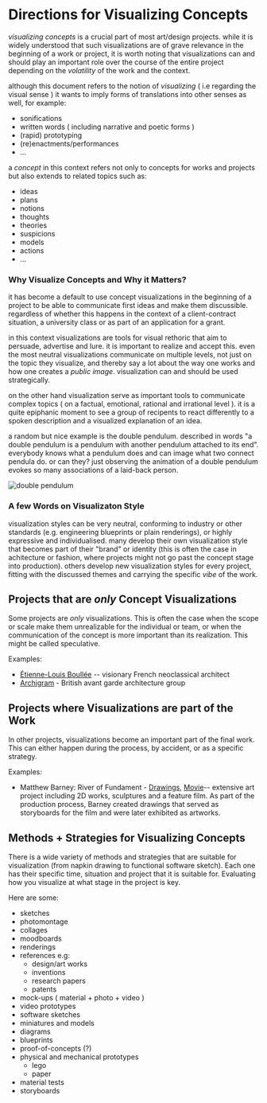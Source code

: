 # Directions for Visualizing Concepts

*visualizing concepts* is a crucial part of most art/design projects. while it is widely understood that such visualizations are of grave relevance in the beginning of a work or project, it is worth noting that visualizations can and should play an important role over the course of the entire project depending on the *volatility* of the work and the context.

although this document refers to the notion of *visualizing* ( i.e regarding the visual sense ) it wants to imply forms of translations into other senses as well, for example:

- sonifications
- written words ( including narrative and poetic forms )
- (rapid) prototyping
- (re)enactments/performances
- ... 

a *concept* in this context refers not only to concepts for works and projects but also extends to related topics such as:

- ideas
- plans
- notions
- thoughts
- theories
- suspicions
- models 
- actions
- …

### Why Visualize Concepts and Why it Matters?

it has become a default to use concept visualizations in the beginning of a project to be able to communicate first ideas and make them discussible. regardless of whether this happens in the context of a client-contract situation, a university class or as part of an application for a grant.

in this context visualizations are tools for visual rethoric that aim to persuade, advertise and lure. it is important to realize and accept this. even the most neutral visualizations communicate on multiple levels, not just on the topic they visualize, and thereby say a lot about the way one works and how one creates a *public image*. visualization can and should be used strategically.

on the other hand visualization serve as important tools to communicate complex topics ( on a factual, emotional, rational and irrational level ). it is a quite epiphanic moment to see a group of recipents to react differently to a spoken description and a visualized explanation of an idea.

a random but nice example is the double pendulum. described in words "a double pendulum is a pendulum with another pendulum attached to its end". everybody knows what a pendulum does and can image what two connect pendula do. or can they? just observing the animation of a double pendulum evokes so many associations of a laid-back person.

![double pendulum](https://upload.wikimedia.org/wikipedia/commons/4/45/Double-compound-pendulum.gif)

### A few Words on Visualizaton Style

visualization styles can be very neutral, conforming to industry or other standards (e.g. engineering blueprints or plain renderings), or highly expressive and individualised. many develop their own visualization style that becomes part of their "brand" or identity (this is often the case in achitecture or fashion, where projects might not go past the concept stage into production). others develop new visualization styles for every project, fitting with the discussed themes and carrying the specific *vibe* of the work.  

## Projects that are *only* Concept Visualizations

Some projects are *only* visualizations. This is often the case when the scope or scale make them unrealizable for the individual or team, or when the communication of the concept is more important than its realization. This might be called speculative.

Examples:

- [Étienne-Louis Boullée](https://en.wikipedia.org/wiki/%C3%89tienne-Louis_Boull%C3%A9e) -- visionary French neoclassical architect
- [Archigram](https://en.wikipedia.org/wiki/Archigram) - British avant garde architecture group 

## Projects where Visualizations are part of the Work

In other projects, visualizations become an important part of the final work. This can either happen during the process, by accident, or as a specific strategy.  

Examples:

- Matthew Barney: River of Fundament - [Drawings](https://www.gladstonegallery.com/artist/matthew-barney/work-detail/868/em-river-of-fundament-leaves-of-grass-em), [Movie](https://www.youtube.com/watch?v=quyiQXG7GlY)-- extensive art project including 2D works, sculptures and a feature film. As part of the production process, Barney created drawings that served as storyboards for the film and were later exhibited as artworks. 

## Methods + Strategies for Visualizing Concepts

There is a wide variety of methods and strategies that are suitable for visualization (from napkin drawing to functional software sketch). Each one has their specific time, situation and project that it is suitable for. Evaluating how you visualize at what stage in the project is key.

Here are some:

- sketches
- photomontage
- collages
- moodboards
- renderings
- references e.g:
    - design/art works
    - inventions
    - research papers
    - patents
- mock-ups ( material + photo + video )
- video prototypes
- software sketches
- miniatures and models
- diagrams
- blueprints
- proof-of-concepts (?)
- physical and mechanical prototypes
    - lego
    - paper
- material tests
- storyboards
